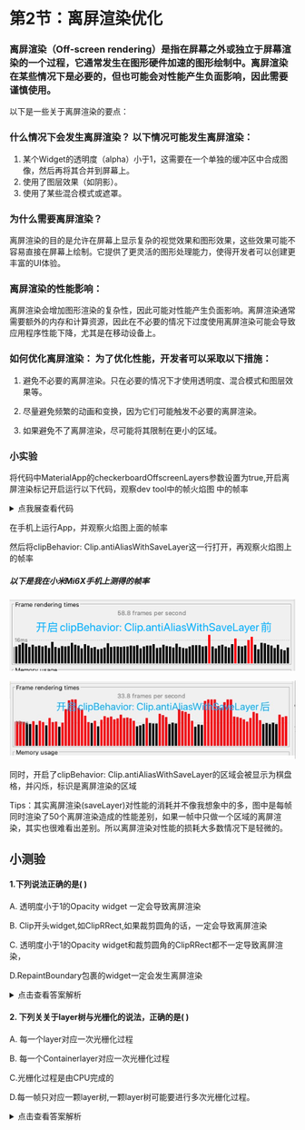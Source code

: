 # 第2节：离屏渲染优化


### 离屏渲染（Off-screen rendering）是指在屏幕之外或独立于屏幕渲染的一个过程，它通常发生在图形硬件加速的图形绘制中。离屏渲染在某些情况下是必要的，但也可能会对性能产生负面影响，因此需要谨慎使用。

以下是一些关于离屏渲染的要点：

### 什么情况下会发生离屏渲染？ 以下情况可能发生离屏渲染：

1. 某个Widget的透明度（alpha）小于1，这需要在一个单独的缓冲区中合成图像，然后再将其合并到屏幕上。
2. 使用了图层效果（如阴影）。
3. 使用了某些混合模式或遮罩。

### 为什么需要离屏渲染？ 
离屏渲染的目的是允许在屏幕上显示复杂的视觉效果和图形效果，这些效果可能不容易直接在屏幕上绘制。它提供了更灵活的图形处理能力，使得开发者可以创建更丰富的UI体验。

### 离屏渲染的性能影响：

离屏渲染会增加图形渲染的复杂性，因此可能对性能产生负面影响。离屏渲染通常需要额外的内存和计算资源，因此在不必要的情况下过度使用离屏渲染可能会导致应用程序性能下降，尤其是在移动设备上。

### 如何优化离屏渲染： 为了优化性能，开发者可以采取以下措施：

1. 避免不必要的离屏渲染。只在必要的情况下才使用透明度、混合模式和图层效果等。

2. 尽量避免频繁的动画和变换，因为它们可能触发不必要的离屏渲染。

3. 如果避免不了离屏渲染，尽可能将其限制在更小的区域。

### 小实验

将代码中MaterialApp的checkerboardOffscreenLayers参数设置为true,开启离屏渲染标记开启运行以下代码，观察dev tool中的帧火焰图 中的帧率

<details>
  <summary>点我展查看代码</summary>
<pre><code>
class _State extends State<StatefulWidget> {
  @override
  void initState() {
    super.initState();
    Timer.periodic(const Duration(milliseconds: 17), (timer) {
      // print('timer:$timer');
      setState(() {});
    });
  }
  @override
  Widget build(BuildContext context) {
    return GridView.builder(
      gridDelegate: const SliverGridDelegateWithFixedCrossAxisCount(
        crossAxisCount: 3, // 每行显示10个方格
        crossAxisSpacing: 5.0, // 横向间距为5
        mainAxisSpacing: 5.0, // 纵向间距为5
      ),
      itemBuilder: (BuildContext context, int index) {
        // 创建蓝色方格
        return Container(
          padding: const EdgeInsetsDirectional.all(20),
          color: Colors.green,
          child: ClipOval(
            key:UniqueKey(),
            // clipBehavior: Clip.antiAliasWithSaveLayer,
            child: Opacity(
              opacity: 0.8,
              child: Container(
                color: Colors.red,
              ),
            ),
          ),
        );
      },
      itemCount: 50, // 总共有100个方格
    );
  }
}
</code></pre>
</details>

在手机上运行App，并观察火焰图上面的帧率

然后将clipBehavior: Clip.antiAliasWithSaveLayer这一行打开，再观察火焰图上的帧率

##### 以下是我在小米Mi6X手机上测得的帧率

![非离谱渲染测试结果](assets/image-20230922175625316.png)

![离屏渲染测试结果](assets/image-20230922175802434.png)

同时，开启了clipBehavior: Clip.antiAliasWithSaveLayer的区域会被显示为棋盘格，并闪烁，标识是离屏渲染的区域

Tips：其实离屏渲染(saveLayer)对性能的消耗并不像我想象中的多，图中是每帧同时渲染了50个离屏渲染造成的性能差别，如果一帧中只做一个区域的离屏渲染，其实也很难看出差别。所以离屏渲染对性能的损耗大多数情况下是轻微的。




## 小测验

#### 1.下列说法正确的是( )

A. 透明度小于1的Opacity widget 一定会导致离屏渲染

B. Clip开头widget,如ClipRRect,如果裁剪圆角的话，一定会导致离屏渲染

C. 透明度小于1的Opacity widget和裁剪圆角的ClipRRect都不一定导致离屏渲染，

D.RepaintBoundary包裹的widget一定会发生离屏渲染

<details> <summary>点击查看答案解析</summary>
选C
官方文档提到Opacity可能会导致调用saveLayer(即offscreenRender),而Clip 组件只有在指定
clipBehavior: Clip.antiAliasWithSaveLayer的时候才有可能发生离屏渲染
D.选项,如果RepaintBoundary是根节点会触发离屏渲染吗？显然不会。实际上，离屏渲染却一定会导致repaint,因为渲染一定会需要经过paint这个步骤
</details>

#### 2. 下列关关于layer树与光栅化的说法，正确的是( )

A. 每一个layer对应一次光栅化过程

B. 每一个Containerlayer对应一次光栅化过程

C.光栅化过程是由CPU完成的

D.每一帧只对应一颗layer树,一颗layer树可能要进行多次光栅化过程。

<details> <summary>点击查看答案解析</summary>
选 D
一个flutterApp只能产生唯一一颗layer树,所以每一帧当然也只有一颗layer树
但是,如果layer树总存在导致离屏渲染的widget,如半透明、裁剪、阴影等，那就要进行多次光栅化了。因为每一次离屏渲染就是一次光栅化的过程
</details>
